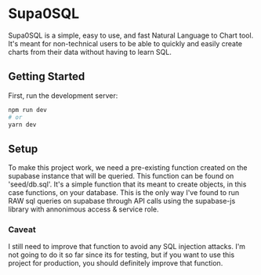# Supa0SQL

Supa0SQL is a simple, easy to use, and fast Natural Language to Chart tool. It's meant for non-technical users to be able to quickly and easily create charts from their data without having to learn SQL.

## Getting Started

First, run the development server:

```bash
npm run dev
# or
yarn dev
```

## Setup

To make this project work, we need a pre-existing function created on the supabase instance that will be queried. This function can be found on 'seed/db.sql'. It's a simple function that its meant to create objects, in this case functions, on your database. This is the only way I've found to run RAW sql queries on supabase through API calls using the supabase-js library with annonimous access & service role.

### Caveat

I still need to improve that function to avoid any SQL injection attacks. I'm not going to do it so far since its for testing, but if you want to use this project for production, you should definitely improve that function.
